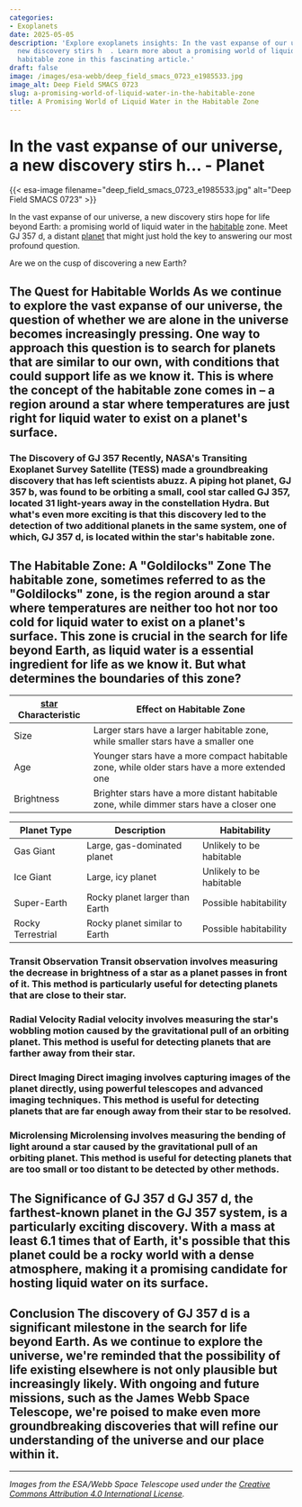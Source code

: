 ```yaml
---
categories:
- Exoplanets
date: 2025-05-05
description: 'Explore exoplanets insights: In the vast expanse of our universe, a
  new discovery stirs h  . Learn more about a promising world of liquid water in the
  habitable zone in this fascinating article.'
draft: false
image: /images/esa-webb/deep_field_smacs_0723_e1985533.jpg
image_alt: Deep Field SMACS 0723
slug: a-promising-world-of-liquid-water-in-the-habitable-zone
title: A Promising World of Liquid Water in the Habitable Zone
---
```


# In the vast expanse of our universe, a new discovery stirs h... - Planet
{{< esa-image filename="deep_field_smacs_0723_e1985533.jpg" alt="Deep Field SMACS 0723" >}}



In the vast expanse of our universe, a new discovery stirs hope for life beyond Earth: a promising world of liquid water in the [habitable](/blog/exploring-the-habitable-zones-of-sun-like-stars-a-quest-for-) zone. Meet GJ 357 d, a distant [planet](/blog/exoplanets-in-the-habitable-zone-a-new-era-in-the-search-for) that might just hold the key to answering our most profound question.

Are we on the cusp of discovering a new Earth?

 ## The Quest for Habitable Worlds As we continue to explore the vast expanse of our universe, the question of whether we are alone in the universe becomes increasingly pressing. One way to approach this question is to search for planets that are similar to our own, with conditions that could support life as we know it. This is where the concept of the habitable zone comes in – a region around a star where temperatures are just right for liquid water to exist on a planet's surface.

 ### The Discovery of GJ 357 Recently, NASA's Transiting Exoplanet Survey Satellite (TESS) made a groundbreaking discovery that has left scientists abuzz. A piping hot planet, GJ 357 b, was found to be orbiting a small, cool star called GJ 357, located 31 light-years away in the constellation Hydra. But what's even more exciting is that this discovery led to the detection of two additional planets in the same system, one of which, GJ 357 d, is located within the star's habitable zone.

 ## The Habitable Zone: A "Goldilocks" Zone The habitable zone, sometimes referred to as the "Goldilocks" zone, is the region around a star where temperatures are neither too hot nor too cold for liquid water to exist on a planet's surface. This zone is crucial in the search for life beyond Earth, as liquid water is a essential ingredient for life as we know it. But what determines the boundaries of this zone?

 | **[star](/blog/the-habitable-zone-enigma-unraveling-the-mysteries-of-exopla) Characteristic** | **Effect on Habitable Zone** |
| --- | --- |
| Size | Larger stars have a larger habitable zone, while smaller stars have a smaller one |
| Age | Younger stars have a more compact habitable zone, while older stars have a more extended one |
| Brightness | Brighter stars have a more distant habitable zone, while dimmer stars have a closer one | ## Planetary Classification: Understanding the Diversity of Exoplanets As we continue to discover new exoplanets, it's becoming increasingly clear that they come in a wide range of sizes and types. From gas giants to rocky terrestrial worlds, each type of planet offers a unique window into the formation and evolution of planetary systems.

 | **Planet Type** | **Description** | **Habitability** |
| --- | --- | --- |
| Gas Giant | Large, gas-dominated planet | Unlikely to be habitable |
| Ice Giant | Large, icy planet | Unlikely to be habitable |
| Super-Earth | Rocky planet larger than Earth | Possible habitability |
| Rocky Terrestrial | Rocky planet similar to Earth | Possible habitability | ## Detection Methods: How We Find Exoplanets So, how do we go about finding these exoplanets? There are several detection methods that scientists use, each with its own strengths and limitations.

 ### Transit Observation Transit observation involves measuring the decrease in brightness of a star as a planet passes in front of it. This method is particularly useful for detecting planets that are close to their star.

 ### Radial Velocity Radial velocity involves measuring the star's wobbling motion caused by the gravitational pull of an orbiting planet. This method is useful for detecting planets that are farther away from their star.

 ### Direct Imaging Direct imaging involves capturing images of the planet directly, using powerful telescopes and advanced imaging techniques. This method is useful for detecting planets that are far enough away from their star to be resolved.

 ### Microlensing Microlensing involves measuring the bending of light around a star caused by the gravitational pull of an orbiting planet. This method is useful for detecting planets that are too small or too distant to be detected by other methods.

 ## The Significance of GJ 357 d GJ 357 d, the farthest-known planet in the GJ 357 system, is a particularly exciting discovery. With a mass at least 6.1 times that of Earth, it's possible that this planet could be a rocky world with a dense atmosphere, making it a promising candidate for hosting liquid water on its surface.

 ## Conclusion The discovery of GJ 357 d is a significant milestone in the search for life beyond Earth. As we continue to explore the universe, we're reminded that the possibility of life existing elsewhere is not only plausible but increasingly likely. With ongoing and future missions, such as the James Webb Space Telescope, we're poised to make even more groundbreaking discoveries that will refine our understanding of the universe and our place within it.

---

*Images from the ESA/Webb Space Telescope used under the [Creative Commons Attribution 4.0 International License](https://creativecommons.org/licenses/by/4.0).*